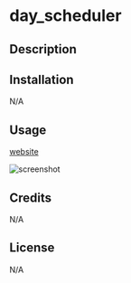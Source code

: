 # day_scheduler

## Description



## Installation

N/A

## Usage




[website]()

![screenshot]()


## Credits

N/A

## License

N/A